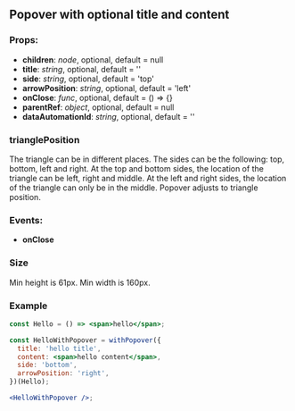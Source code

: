 ## **Popover with optional title and content**

### Props:

- **children**: _node_, optional, default = null
- **title**: _string_, optional, default = ''
- **side**: _string_, optional, default = 'top'
- **arrowPosition**: _string_, optional, default = 'left'
- **onClose**: _func_, optional, default = () => {}
- **parentRef**: _object_, optional, default = null
- **dataAutomationId**: _string_, optional, default = ''

### trianglePosition

The triangle can be in different places.
The sides can be the following: top, bottom, left and right.
At the top and bottom sides, the location of the triangle can be left, right and middle.
At the left and right sides, the location of the triangle can only be in the middle.
Popover adjusts to triangle position.

### Events:

- **onClose**

### Size

Min height is 61px.
Min width is 160px.

### Example

```jsx
const Hello = () => <span>hello</span>;

const HelloWithPopover = withPopover({
  title: 'hello title',
  content: <span>hello content</span>,
  side: 'bottom',
  arrowPosition: 'right',
})(Hello);

<HelloWithPopover />;
```
